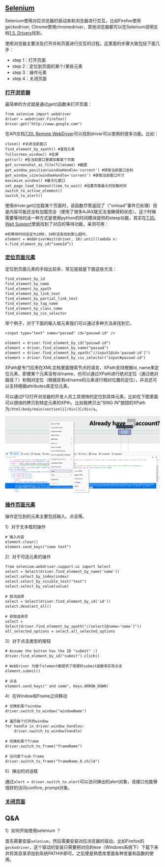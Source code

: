 ## [Selenium](https://selenium-python.readthedocs.io/)

Selenium使用对应浏览器的驱动来和浏览器进行交互，比如Firefox使用geckodriver, Chrome使用chromedriver，其他浏览器都可以在Selenium说明文档[1.5. Drivers](https://selenium-python.readthedocs.io/installation.html#drivers)找到。

使用浏览器主要涉及打开并和页面进行交互的过程，这里面的步骤大致包括下面几步：

- step 1：打开页面
- step 2：定位到页面的某个/某些元素
- step 3：操作元素
- step 4：关闭页面


### [打开浏览器]()

最简单的方式就是通过get()函数来打开页面：

```
from selenium import webdriver
driver = webdriver.Firefox()
driver.get("http://www.google.com")
```

在API文档[7.20. Remote WebDriver](https://selenium-python.readthedocs.io/api.html?highlight=maximize_window#module-selenium.webdriver.remote.webdriver)可以找到driver可以使用的很多功能。比如：

```
close() #关闭当前窗口
find_element_by_xpath() #查找元素
fullscreen_window() #全屏
get(url) #在当前窗口里面加载某个页面
get_screenshot_as_file(filename) #截图
get_window_position(windowHandle='current') #获取当前窗口坐标
get_window_size(windowHandle='current') #获取当前窗口尺寸
maximize_window() #最大化窗口
set_page_load_timeout(time_to_wait) #设置页面最大的加载时间
switch_to_active_element()
switch_to_alert()
```

使用driver.get()加载某个页面时，该函数尽管返回了（"onload"事件已处理）但是内容可能还没有加载完全（使用了很多AJAX就无法准确得知状态）。这个时候需要等待的话一种方式是使用python的时间模块提供的sleep功能，其实在[7.35. Wait Support](https://selenium-python.readthedocs.io/api.html?highlight=maximize_window#module-selenium.webdriver.support.wait)里面找到了对应的等待功能，亲测可用：

```
#将等待时间设定为10秒，10秒没有找到那么超时。
element = WebDriverWait(driver, 10).until(lambda x: x.find_element_by_id(“someId”))
```


### [定位页面元素](https://selenium-python.readthedocs.io/locating-elements.html#locating-elements)

定位到页面元素的手段比较多，常见是就是下面这些方法：

```
find_element_by_id
find_element_by_name
find_element_by_xpath
find_element_by_link_text
find_element_by_partial_link_text
find_element_by_tag_name
find_element_by_class_name
find_element_by_css_selector
```

举个例子，对于下面的输入框元素我们可以通过多种方法来找到它。

```
<input type="text" name="passwd" id="passwd-id" />

element = driver.find_element_by_id("passwd-id")
element = driver.find_element_by_name("passwd")
element = driver.find_element_by_xpath("//input[@id='passwd-id']")
element = driver.find_element_by_css_selector("input#passwd-id")
```

XPath是专门应用在XML文档里面搜索节点的语言，XPath支持根据id, name来定位元素，即便某个元素没有id/name，也可以通过XPath进行绝对定位（通过绝对路径？）和相对定位（根据具有id/name的元素进行相对位置的定位），并且还可以支持根据attributes来定位元素。

可以通过F12打开浏览器的开发人员工具很快的定位到具体元素，比如在下图里面可以很快的拷贝到特定元素的XPth，比如我拷贝出“SING IN”按钮的XPath为`/html/body/main/section[1]/div[3]/div/a`。

![](./shortcut-for-XPath.png)




### [操作页面元素](https://selenium-python.readthedocs.io/navigating.html)

操作定位到的元素主要包括输入、点击等。

1）对于文本框的操作

```
# 输入内容
element.clear()
element.send_keys("some text")
```

2）对于可选元素的操作

```
from selenium.webdriver.support.ui import Select
select = Select(driver.find_element_by_name('name'))
select.select_by_index(index)
select.select_by_visible_text("text")
select.select_by_value(value)

# 取消选择
select = Select(driver.find_element_by_id('id'))
select.deselect_all()

# 获取选择项
select = Select(driver.find_element_by_xpath("//select[@name='name']"))
all_selected_options = select.all_selected_options
```

3）对于点击类型的按钮

```
# Assume the button has the ID "submit" :)
driver.find_element_by_id("submit").click()

# WebDriver 为每个element都提供了简便的submit函数来实现点击
element.submit()

# 点击
element.send_keys(" and some", Keys.ARROW_DOWN)
```

4）在Window和Frame之间移动

```
# 切换到某个window
driver.switch_to_window("windowName")

# 遍历每个打开的window
for handle in driver.window_handles:
    driver.switch_to_window(handle)

# 切换到某个frame
driver.switch_to_frame("frameName")

# 访问某个sub-frame
driver.switch_to_frame("frameName.0.child")
```

5）弹出的对话框

通过`alert = driver.switch_to.alert`可以访问弹出的alert对象，该接口也能够很好的访问confirm, prompt对象。


### [关闭页面]()


## Q&A

1）如何开始使用selenium ？

首先需要安装`selenium`，然后需要安装对应浏览器的驱动，比如Firefox的`geckodriver`，这个驱动的安装只需要把对应的exe（Windows系统下）下载下来并将其目录添加到系统PATH中即可。之后便是熟悉库里面各种变量和函数的使用。
